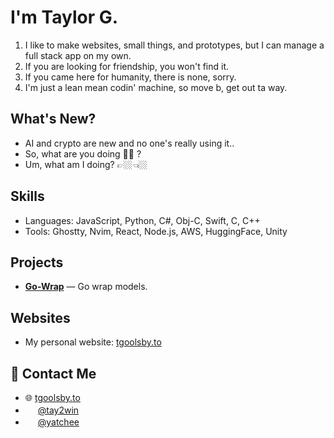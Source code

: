 # I'm Taylor G.

1. I like to make websites, small things, and prototypes, but I can manage a full stack app on my own.
2. If you are looking for friendship, you won't find it.
3. If you came here for humanity, there is none, sorry.
4. I'm just a lean mean codin' machine, so move b, get out ta way.

## What's New?

* AI and crypto are new and no one's really using it..
* So, what are you doing 🫵🏻 ?
* Um, what am I doing? 👉🏼👈🏼

## Skills
- Languages: JavaScript, Python, C#, Obj-C, Swift, C, C++
- Tools: Ghostty, Nvim, React, Node.js, AWS, HuggingFace, Unity

## Projects
- **[Go-Wrap](https://go-wrap.com)** — Go wrap models.

## Websites
- My personal website: [tgoolsby.to](https://tgoolsby.to)

## 📮 Contact Me
- 🌐 [tgoolsby.to](https://tgoolsby.to)
- <img src="https://www.svgrepo.com/download/475689/twitter-color.svg" width="16" height="16" /> [@tay2win](https://twitter.com/tay2win)
- <img src="https://www.svgrepo.com/show/353655/discord-icon.svg" width="16" height="16" /> [@yatchee](https://discord.com/users/151921194558291968)
